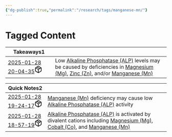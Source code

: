 ```yaml
---
{"dg-publish":true,"permalink":"/research/tags/manganese-mn/"}
---
```


# Tagged Content
<div><table class="dataview table-view-table"><thead class="table-view-thead"><tr class="table-view-tr-header"><th class="table-view-th"><span>Takeaways</span><span class="dataview small-text">1</span></th><th class="table-view-th"><span></span></th></tr></thead><tbody class="table-view-tbody"><tr><td><span><a data-tooltip-position="top" aria-label="Research/Takeaways/2025-01-28 20-04-35.md" data-href="Research/Takeaways/2025-01-28 20-04-35.md" href="Research/Takeaways/2025-01-28 20-04-35.md" class="internal-link" target="_blank" rel="noopener nofollow" fileclass-name="Research Links">2025-01-28 20-04-35</a><a class="metadata-menu fileclass-icon"><svg xmlns="http://www.w3.org/2000/svg" width="24" height="24" viewBox="0 0 24 24" fill="none" stroke="currentColor" stroke-width="2" stroke-linecap="round" stroke-linejoin="round" class="svg-icon lucide-package"><path d="m7.5 4.27 9 5.15"></path><path d="M21 8a2 2 0 0 0-1-1.73l-7-4a2 2 0 0 0-2 0l-7 4A2 2 0 0 0 3 8v8a2 2 0 0 0 1 1.73l7 4a2 2 0 0 0 2 0l7-4A2 2 0 0 0 21 16Z"></path><path d="m3.3 7 8.7 5 8.7-5"></path><path d="M12 22V12"></path></svg></a></span></td><td><span>Low <a data-href="Alkaline Phosphatase (ALP)" href="Alkaline Phosphatase (ALP)" class="internal-link" target="_blank" rel="noopener nofollow">Alkaline Phosphatase (ALP)</a> levels may be caused by deficiencies in <a data-href="Magnesium (Mg)" href="Magnesium (Mg)" class="internal-link" target="_blank" rel="noopener nofollow">Magnesium (Mg)</a>, <a data-href="Zinc (Zn)" href="Zinc (Zn)" class="internal-link" target="_blank" rel="noopener nofollow">Zinc (Zn)</a>, and/or <a data-href="Manganese (Mn)" href="Manganese (Mn)" class="internal-link" target="_blank" rel="noopener nofollow">Manganese (Mn)</a></span></td></tr></tbody></table></div><div><table class="dataview table-view-table"><thead class="table-view-thead"><tr class="table-view-tr-header"><th class="table-view-th"><span>Quick Notes</span><span class="dataview small-text">2</span></th><th class="table-view-th"><span></span></th></tr></thead><tbody class="table-view-tbody"><tr><td><span><a data-tooltip-position="top" aria-label="Research/Quick Notes/2025-01-28 19-24-17.md" data-href="Research/Quick Notes/2025-01-28 19-24-17.md" href="Research/Quick Notes/2025-01-28 19-24-17.md" class="internal-link" target="_blank" rel="noopener nofollow" fileclass-name="Research Links">2025-01-28 19-24-17</a><a class="metadata-menu fileclass-icon"><svg xmlns="http://www.w3.org/2000/svg" width="24" height="24" viewBox="0 0 24 24" fill="none" stroke="currentColor" stroke-width="2" stroke-linecap="round" stroke-linejoin="round" class="svg-icon lucide-package"><path d="m7.5 4.27 9 5.15"></path><path d="M21 8a2 2 0 0 0-1-1.73l-7-4a2 2 0 0 0-2 0l-7 4A2 2 0 0 0 3 8v8a2 2 0 0 0 1 1.73l7 4a2 2 0 0 0 2 0l7-4A2 2 0 0 0 21 16Z"></path><path d="m3.3 7 8.7 5 8.7-5"></path><path d="M12 22V12"></path></svg></a></span></td><td><span><a data-href="Manganese (Mn)" href="Manganese (Mn)" class="internal-link" target="_blank" rel="noopener nofollow">Manganese (Mn)</a> deficiency may cause low <a data-href="Alkaline Phosphatase (ALP)" href="Alkaline Phosphatase (ALP)" class="internal-link" target="_blank" rel="noopener nofollow">Alkaline Phosphatase (ALP)</a> activity</span></td></tr><tr><td><span><a data-tooltip-position="top" aria-label="Research/Quick Notes/2025-01-28 18-57-19.md" data-href="Research/Quick Notes/2025-01-28 18-57-19.md" href="Research/Quick Notes/2025-01-28 18-57-19.md" class="internal-link" target="_blank" rel="noopener nofollow" fileclass-name="Research Links">2025-01-28 18-57-19</a><a class="metadata-menu fileclass-icon"><svg xmlns="http://www.w3.org/2000/svg" width="24" height="24" viewBox="0 0 24 24" fill="none" stroke="currentColor" stroke-width="2" stroke-linecap="round" stroke-linejoin="round" class="svg-icon lucide-package"><path d="m7.5 4.27 9 5.15"></path><path d="M21 8a2 2 0 0 0-1-1.73l-7-4a2 2 0 0 0-2 0l-7 4A2 2 0 0 0 3 8v8a2 2 0 0 0 1 1.73l7 4a2 2 0 0 0 2 0l7-4A2 2 0 0 0 21 16Z"></path><path d="m3.3 7 8.7 5 8.7-5"></path><path d="M12 22V12"></path></svg></a></span></td><td><span><a data-href="Alkaline Phosphatase (ALP)" href="Alkaline Phosphatase (ALP)" class="internal-link" target="_blank" rel="noopener nofollow">Alkaline Phosphatase (ALP)</a> is activated by divalent cations including <a data-href="Magnesium (Mg)" href="Magnesium (Mg)" class="internal-link" target="_blank" rel="noopener nofollow">Magnesium (Mg)</a>, <a data-href="Cobalt (Co)" href="Cobalt (Co)" class="internal-link" target="_blank" rel="noopener nofollow">Cobalt (Co)</a>, and <a data-href="Manganese (Mn)" href="Manganese (Mn)" class="internal-link" target="_blank" rel="noopener nofollow">Manganese (Mn)</a></span></td></tr></tbody></table></div>

